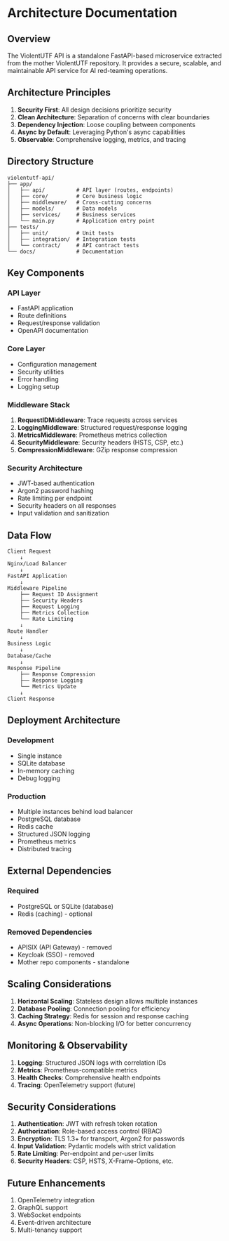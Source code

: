 # Architecture Documentation

## Overview

The ViolentUTF API is a standalone FastAPI-based microservice extracted from the mother ViolentUTF repository. It provides a secure, scalable, and maintainable API service for AI red-teaming operations.

## Architecture Principles

1. **Security First**: All design decisions prioritize security
2. **Clean Architecture**: Separation of concerns with clear boundaries
3. **Dependency Injection**: Loose coupling between components
4. **Async by Default**: Leveraging Python's async capabilities
5. **Observable**: Comprehensive logging, metrics, and tracing

## Directory Structure

```
violentutf-api/
├── app/
│   ├── api/          # API layer (routes, endpoints)
│   ├── core/         # Core business logic
│   ├── middleware/   # Cross-cutting concerns
│   ├── models/       # Data models
│   ├── services/     # Business services
│   └── main.py       # Application entry point
├── tests/
│   ├── unit/         # Unit tests
│   ├── integration/  # Integration tests
│   └── contract/     # API contract tests
└── docs/             # Documentation
```

## Key Components

### API Layer
- FastAPI application
- Route definitions
- Request/response validation
- OpenAPI documentation

### Core Layer
- Configuration management
- Security utilities
- Error handling
- Logging setup

### Middleware Stack
1. **RequestIDMiddleware**: Trace requests across services
2. **LoggingMiddleware**: Structured request/response logging
3. **MetricsMiddleware**: Prometheus metrics collection
4. **SecurityMiddleware**: Security headers (HSTS, CSP, etc.)
5. **CompressionMiddleware**: GZip response compression

### Security Architecture
- JWT-based authentication
- Argon2 password hashing
- Rate limiting per endpoint
- Security headers on all responses
- Input validation and sanitization

## Data Flow

```
Client Request
    ↓
Nginx/Load Balancer
    ↓
FastAPI Application
    ↓
Middleware Pipeline
    ├── Request ID Assignment
    ├── Security Headers
    ├── Request Logging
    ├── Metrics Collection
    └── Rate Limiting
    ↓
Route Handler
    ↓
Business Logic
    ↓
Database/Cache
    ↓
Response Pipeline
    ├── Response Compression
    ├── Response Logging
    └── Metrics Update
    ↓
Client Response
```

## Deployment Architecture

### Development
- Single instance
- SQLite database
- In-memory caching
- Debug logging

### Production
- Multiple instances behind load balancer
- PostgreSQL database
- Redis cache
- Structured JSON logging
- Prometheus metrics
- Distributed tracing

## External Dependencies

### Required
- PostgreSQL or SQLite (database)
- Redis (caching) - optional

### Removed Dependencies
- APISIX (API Gateway) - removed
- Keycloak (SSO) - removed
- Mother repo components - standalone

## Scaling Considerations

1. **Horizontal Scaling**: Stateless design allows multiple instances
2. **Database Pooling**: Connection pooling for efficiency
3. **Caching Strategy**: Redis for session and response caching
4. **Async Operations**: Non-blocking I/O for better concurrency

## Monitoring & Observability

1. **Logging**: Structured JSON logs with correlation IDs
2. **Metrics**: Prometheus-compatible metrics
3. **Health Checks**: Comprehensive health endpoints
4. **Tracing**: OpenTelemetry support (future)

## Security Considerations

1. **Authentication**: JWT with refresh token rotation
2. **Authorization**: Role-based access control (RBAC)
3. **Encryption**: TLS 1.3+ for transport, Argon2 for passwords
4. **Input Validation**: Pydantic models with strict validation
5. **Rate Limiting**: Per-endpoint and per-user limits
6. **Security Headers**: CSP, HSTS, X-Frame-Options, etc.

## Future Enhancements

1. OpenTelemetry integration
2. GraphQL support
3. WebSocket endpoints
4. Event-driven architecture
5. Multi-tenancy support
